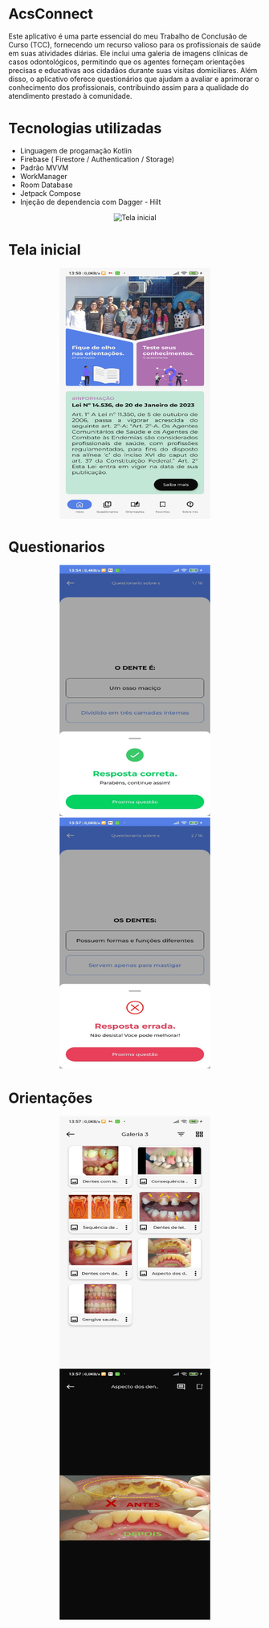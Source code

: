 # AcsConnect

Este aplicativo é uma parte essencial do meu Trabalho de Conclusão de Curso (TCC), fornecendo um recurso valioso para os profissionais de saúde em suas atividades diárias. Ele inclui uma galeria de imagens clínicas de casos odontológicos, permitindo que os agentes forneçam orientações precisas e educativas aos cidadãos durante suas visitas domiciliares. Além disso, o aplicativo oferece questionários que ajudam a avaliar e aprimorar o conhecimento dos profissionais, contribuindo assim para a qualidade do atendimento prestado à comunidade.

# Tecnologias utilizadas

- Linguagem de progamação Kotlin
- Firebase ( Firestore / Authentication / Storage)
- Padrão MVVM
- WorkManager
- Room Database
- Jetpack Compose
- Injeção de dependencia com Dagger - Hilt
<div style="text-align: center;">
    <img alt="Tela inicial" height="500" src=".github%2Fapp.gif" width="300"/>
</div>

# Tela inicial

<div style="display: flex; align-items: center; justify-content: center; width: 100%;">
    <img alt="Tela inicial" height="500" src=".github%2Ftela_inicial.jpg" width="300"/>
</div>

# Questionarios

<div style="text-align: center;">
    <img alt="questionario" height="500" src=".github%2Fquestionario_certo.jpg" width="300"/>
</div>
<div style="text-align: center;">
    <img alt="questionario" height="500" src=".github%2Fquestionario_errado.jpg" width="300"/>
</div>

# Orientações

<div style="text-align: center;">
    <img alt="Pasta com imagens" height="500" src=".github%2Fpasta.jpg" width="300"/>
</div>
<div style="text-align: center;">
    <img alt="Imagem" height="500" src=".github%2Fimagem.jpg" width="300"/>
</div>
